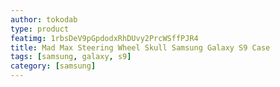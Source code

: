 ```yaml
---
author: tokodab
type: product
featimg: 1rbsDeV9pGpdodxRhDUvy2PrcWSffPJR4
title: Mad Max Steering Wheel Skull Samsung Galaxy S9 Case
tags: [samsung, galaxy, s9]
category: [samsung]
---
```

